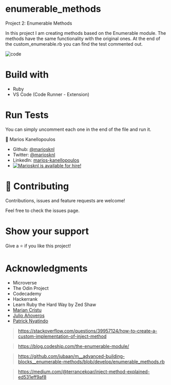 # enumerable_methods
Project 2: Enumerable Methods

In this project I am creating methods based on the Enumerable module. The methods have the same functionality with the original ones. At the end of the custom_enumerable.rb you can find the test commented out. 

![code](https://user-images.githubusercontent.com/50610396/76833399-f0281180-6833-11ea-983c-f08c3dd862fa.png)



# Build with

- Ruby
- VS Code (Code Runner - Extension)

# Run Tests

You can simply uncomment each one in the end of the file and run it.

👤 Marios Kanellopoulos
- Github: [@mariosknl](https://github.com/mariosknl)
- Twitter: [@mariosknl](https://twitter.com/MariosKnl)
- Linkedln: [marios-kanellopoulos](https://www.linkedin.com/in/marios-kanellopoulos-a99332181/)
- [![Mariosknl is available for hire!](http://hireable.me/mariosknl)](http://hireable.me/p/mariosknl)

# 🤝 Contributing
Contributions, issues and feature requests are welcome!

Feel free to check the issues page.

# Show your support
Give a ⭐️ if you like this project!

# Acknowledgments
- Microverse
- The Odin Project
- Codecademy
- Hackerrank
- Learn Ruby the Hard Way by Zed Shaw
- [Marian Cristu](https://github.com/mariancristu)
- [Julio Añoveros](@AnoverosJulio)
- [Patrick Nyatindo](https://twitter.com/nyatindopatrick)


>https://stackoverflow.com/questions/39957124/how-to-create-a-custom-implementation-of-inject-method


>https://blog.codeship.com/the-enumerable-module/


>https://github.com/jubaan/m__advanced-building-blocks__enumerable-methods/blob/develop/enumerable_methods.rb

>https://medium.com/@terrancekoar/inject-method-explained-ed531eff9af8



